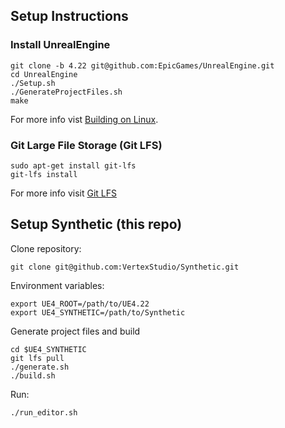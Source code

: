 ## Setup Instructions

### Install UnrealEngine

```
git clone -b 4.22 git@github.com:EpicGames/UnrealEngine.git
cd UnrealEngine
./Setup.sh
./GenerateProjectFiles.sh
make
```

For more info vist [Building on Linux](https://wiki.unrealengine.com/Building_On_Linux).

### Git Large File Storage (Git LFS)

```
sudo apt-get install git-lfs
git-lfs install
```

For more info visit [Git LFS](https://git-lfs.github.com/)

## Setup Synthetic (this repo)

Clone repository:

```
git clone git@github.com:VertexStudio/Synthetic.git
```

Environment variables:

```
export UE4_ROOT=/path/to/UE4.22
export UE4_SYNTHETIC=/path/to/Synthetic
```

Generate project files and build

```
cd $UE4_SYNTHETIC
git lfs pull
./generate.sh
./build.sh
```

Run:

```
./run_editor.sh
```
